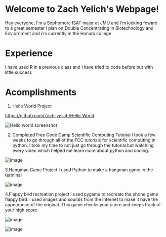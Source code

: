 # Welcome to Zach Yelich's Webpage!
Hey everyone, I'm a Sophomore ISAT major at JMU and i'm looking foward to a great semester
I plan on Double Concentrating in Biotechnology and Enviornment and i'm currently in the Honors college

# Experience
I have used R in a previous class and i have tried to code before but with little success

# Acomplishments
1. Hello World Project

https://github.com/Zach-yelich/Hello-World

![Hello world screenshot](https://user-images.githubusercontent.com/77746988/107997162-1e682100-6fb0-11eb-8a46-27591356a292.png)

2. Completed Free Code Camp Scientific Computing Tutorial 
I took a few weeks to go through all of the FCC tutorials for scientific computing in python. I took my time to not just go through the tutorial but watching every video which helped me learn more about python and coding.

![image](https://user-images.githubusercontent.com/77746988/115639488-b4873300-a2e2-11eb-961a-e0738c437613.png)

3.Hangman Game Project
I used Python to make a hangman game in the terminal

![image](https://user-images.githubusercontent.com/77746988/115640151-43e11600-a2e4-11eb-80a4-4c792cf3eda4.png)

4.Flappy bird recreation project
I used pygame to recreate the phone game flappy bird. i used images and sounds from the internet to make it have the appearance of the original. This game checks your score and keeps track of your high score 

![image](https://user-images.githubusercontent.com/77746988/115640397-d84b7880-a2e4-11eb-84bf-6c331e4b893d.png)

![image](https://user-images.githubusercontent.com/77746988/115640471-0a5cda80-a2e5-11eb-8958-4f5b451f1600.png)
